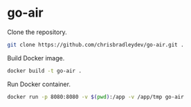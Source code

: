 # go-air

Clone the repository.

```sh
git clone https://github.com/chrisbradleydev/go-air.git .
```

Build Docker image.

```sh
docker build -t go-air .
```

Run Docker container.

```sh
docker run -p 8080:8080 -v $(pwd):/app -v /app/tmp go-air
```
